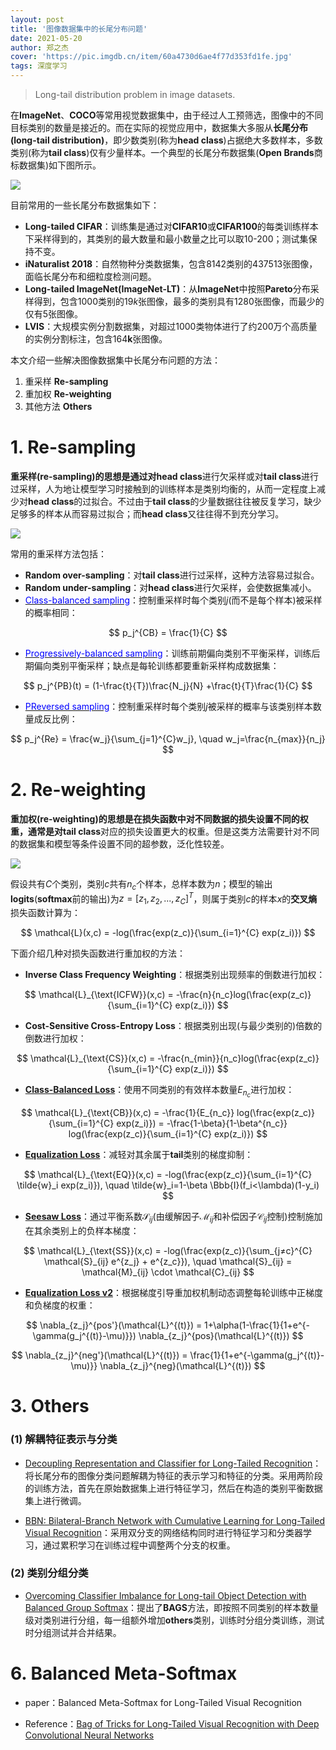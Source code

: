 ```yaml
---
layout: post
title: '图像数据集中的长尾分布问题'
date: 2021-05-20
author: 郑之杰
cover: 'https://pic.imgdb.cn/item/60a4730d6ae4f77d353fd1fe.jpg'
tags: 深度学习
---
```


> Long-tail distribution problem in image datasets.


在**ImageNet**、**COCO**等常用视觉数据集中，由于经过人工预筛选，图像中的不同目标类别的数量是接近的。而在实际的视觉应用中，数据集大多服从**长尾分布(long-tail distribution)**，即少数类别(称为**head class**)占据绝大多数样本，多数类别(称为**tail class**)仅有少量样本。一个典型的长尾分布数据集(**Open Brands**商标数据集)如下图所示。

![](https://pic.imgdb.cn/item/60a4730d6ae4f77d353fd1fe.jpg)

目前常用的一些长尾分布数据集如下：
- **Long-tailed CIFAR**：训练集是通过对**CIFAR10**或**CIFAR100**的每类训练样本下采样得到的，其类别的最大数量和最小数量之比可以取$10$-$200$；测试集保持不变。
- **iNaturalist 2018**：自然物种分类数据集，包含$8142$类别的$437513$张图像，面临长尾分布和细粒度检测问题。
- **Long-tailed ImageNet(ImageNet-LT)**：从**ImageNet**中按照**Pareto**分布采样得到，包含$1000$类别的$19k$张图像，最多的类别具有$1280$张图像，而最少的仅有$5$张图像。
- **LVIS**：大规模实例分割数据集，对超过$1000$类物体进行了约$200$万个高质量的实例分割标注，包含$164$**k**张图像。

本文介绍一些解决图像数据集中长尾分布问题的方法：
1. 重采样 **Re-sampling**
2. 重加权 **Re-weighting**
3. 其他方法 **Others**



# 1. Re-sampling
**重采样(re-sampling)**的思想是通过对**head class**进行欠采样或对**tail class**进行过采样，人为地让模型学习时接触到的训练样本是类别均衡的，从而一定程度上减少对**head class**的过拟合。不过由于**tail class**的少量数据往往被反复学习，缺少足够多的样本从而容易过拟合；而**head class**又往往得不到充分学习。

![](https://pic.imgdb.cn/item/60a4da286ae4f77d35753c60.jpg)

常用的重采样方法包括：
- **Random over-sampling**：对**tail class**进行过采样，这种方法容易过拟合。
- **Random under-sampling**：对**head class**进行欠采样，会使数据集减小。
- [<font color=Blue>Class-balanced sampling</font>](https://0809zheng.github.io/2021/01/17/decouple.html)：控制重采样时每个类别$j$(而不是每个样本)被采样的概率相同：

$$ p_j^{CB} = \frac{1}{C} $$

- [<font color=Blue>Progressively-balanced sampling</font>](https://0809zheng.github.io/2021/01/17/decouple.html)：训练前期偏向类别不平衡采样，训练后期偏向类别平衡采样；缺点是每轮训练都要重新采样构成数据集：

$$ p_j^{PB}(t) = (1-\frac{t}{T})\frac{N_j}{N} +\frac{t}{T}\frac{1}{C} $$

- [<font color=Blue>PReversed sampling</font>](https://0809zheng.github.io/2021/07/19/bbn.html)：控制重采样时每个类别$j$被采样的概率与该类别样本数量成反比例：

$$ p_j^{Re} = \frac{w_j}{\sum_{j=1}^{C}w_j}, \quad w_j=\frac{n_{max}}{n_j} $$



# 2. Re-weighting
**重加权(re-weighting)**的思想是在损失函数中对不同数据的损失设置不同的权重，通常是对**tail class**对应的损失设置更大的权重。但是这类方法需要针对不同的数据集和模型等条件设置不同的超参数，泛化性较差。

![](https://pic.imgdb.cn/item/60a4da0d6ae4f77d3574999b.jpg)

假设共有$C$个类别，类别$c$共有$n_c$个样本，总样本数为$n$；模型的输出**logits**(**softmax**前的输出)为$z=[z_1,z_2,...,z_C]^T$，则属于类别$c$的样本$x$的**交叉熵**损失函数计算为：

$$ \mathcal{L}(x,c) = -log(\frac{exp(z_c)}{\sum_{i=1}^{C} exp(z_i)}) $$

下面介绍几种对损失函数进行重加权的方法：
- **Inverse Class Frequency Weighting**：根据类别出现频率的倒数进行加权：

$$ \mathcal{L}_{\text{ICFW}}(x,c) = -\frac{n}{n_c}log(\frac{exp(z_c)}{\sum_{i=1}^{C} exp(z_i)}) $$

- **Cost-Sensitive Cross-Entropy Loss**：根据类别出现(与最少类别的)倍数的倒数进行加权：

$$ \mathcal{L}_{\text{CS}}(x,c) = -\frac{n_{min}}{n_c}log(\frac{exp(z_c)}{\sum_{i=1}^{C} exp(z_i)}) $$

- [**Class-Balanced Loss**](https://0809zheng.github.io/2021/01/18/classbalanced.html)：使用不同类别的有效样本数量$E_{n_c}$进行加权：

$$ \mathcal{L}_{\text{CB}}(x,c) = -\frac{1}{E_{n_c}} log(\frac{exp(z_c)}{\sum_{i=1}^{C} exp(z_i)}) = -\frac{1-\beta}{1-\beta^{n_c}} log(\frac{exp(z_c)}{\sum_{i=1}^{C} exp(z_i)}) $$

- [**Equalization Loss**](https://0809zheng.github.io/2021/01/19/equalization.html)：减轻对其余属于**tail**类别的梯度抑制：

$$ \mathcal{L}_{\text{EQ}}(x,c) = -log(\frac{exp(z_c)}{\sum_{i=1}^{C} \tilde{w}_i exp(z_i)}), \quad \tilde{w}_i=1-\beta \Bbb{I}(f_i<\lambda)(1-y_i) $$

- [**Seesaw Loss**](https://0809zheng.github.io/2021/01/20/seesaw.html)：通过平衡系数$\mathcal{S}_{ij}$(由缓解因子$\mathcal{M}_{ij}$和补偿因子$\mathcal{C}_{ij}$控制)控制施加在其余类别上的负样本梯度：

$$ \mathcal{L}_{\text{SS}}(x,c) = -log(\frac{exp(z_c)}{\sum_{j≠c}^{C} \mathcal{S}_{ij} e^{z_j} + e^{z_c}}), \quad \mathcal{S}_{ij} = \mathcal{M}_{ij} \cdot \mathcal{C}_{ij} $$

- [**Equalization Loss v2**](https://0809zheng.github.io/2021/07/14/eqlossv2.html)：根据梯度引导重加权机制动态调整每轮训练中正梯度和负梯度的权重：

$$ \nabla_{z_j}^{pos'}(\mathcal{L}^{(t)}) = 1+\alpha(1-\frac{1}{1+e^{-\gamma(g_j^{(t)}-\mu)}}) \nabla_{z_j}^{pos}(\mathcal{L}^{(t)}) $$

$$ \nabla_{z_j}^{neg'}(\mathcal{L}^{(t)}) = \frac{1}{1+e^{-\gamma(g_j^{(t)}-\mu)}} \nabla_{z_j}^{neg}(\mathcal{L}^{(t)}) $$

# 3. Others

### (1) 解耦特征表示与分类

- [Decoupling Representation and Classifier for Long-Tailed Recognition](https://0809zheng.github.io/2021/01/17/decouple.html)：将长尾分布的图像分类问题解耦为特征的表示学习和特征的分类。采用两阶段的训练方法，首先在原始数据集上进行特征学习，然后在构造的类别平衡数据集上进行微调。

- [BBN: Bilateral-Branch Network with Cumulative Learning for Long-Tailed Visual Recognition](https://0809zheng.github.io/2021/07/19/bbn.html)：采用双分支的网络结构同时进行特征学习和分类器学习，通过累积学习在训练过程中调整两个分支的权重。


### (2) 类别分组分类

- [Overcoming Classifier Imbalance for Long-tail Object Detection with Balanced Group Softmax](https://0809zheng.github.io/2021/06/14/groupsoftmax.html)：提出了**BAGS**方法，即按照不同类别的样本数量级对类别进行分组，每一组额外增加**others**类别，训练时分组分类训练，测试时分组测试并合并结果。


# 6. Balanced Meta-Softmax
- paper：Balanced Meta-Softmax for Long-Tailed Visual Recognition

- Reference：[Bag of Tricks for Long-Tailed Visual Recognition with Deep Convolutional Neural Networks](http://www.lamda.nju.edu.cn/zhangys/papers/AAAI_tricks.pdf)